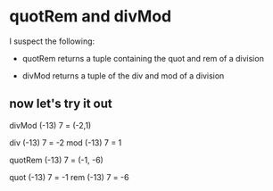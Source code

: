 # quotRem and divMod

I suspect the following: 

* quotRem returns a tuple containing the quot and rem of a division

* divMod returns a tuple of the div and mod of a division

## now let's try it out

divMod (-13) 7 = (-2,1)

div (-13) 7 = -2
mod (-13) 7 =  1

quotRem (-13) 7 = (-1, -6)

quot (-13) 7 = -1
rem  (-13) 7 = -6
